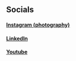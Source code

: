 ## Socials

#### [Instagram (photography)](https://www.instagram.com/oliemanq456/)
#### [LinkedIn](https://www.linkedin.com/in/oliver-heisel-683671239/)
#### [Youtube](https://www.youtube.com/@Oliemanq)